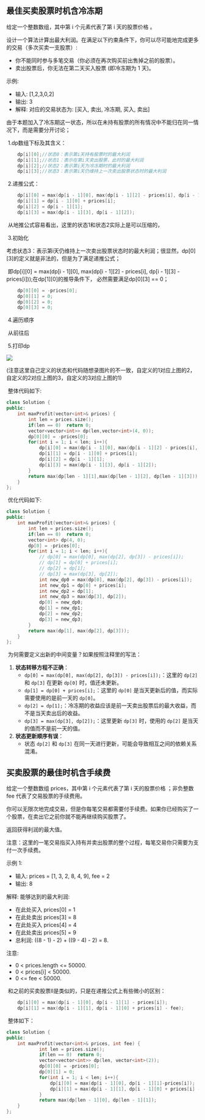 ## 最佳买卖股票时机含冷冻期

给定一个整数数组，其中第 i 个元素代表了第 i 天的股票价格 。

设计一个算法计算出最大利润。在满足以下约束条件下，你可以尽可能地完成更多的交易（多次买卖一支股票）:

- 你不能同时参与多笔交易（你必须在再次购买前出售掉之前的股票）。
- 卖出股票后，你无法在第二天买入股票 (即冷冻期为 1 天)。

示例:

- 输入: [1,2,3,0,2]
- 输出: 3
- 解释: 对应的交易状态为: [买入, 卖出, 冷冻期, 买入, 卖出]

​	由于本题加入了冷冻期这一状态，所以在未持有股票的所有情况中不能归在同一情况下，而是需要分开讨论；

​	1.dp数组下标及其含义：

```cpp
	dp[i][0];//状态0：表示第i天持有股票时的最大利润
	dp[i][1];//状态1：表示在第i天卖出股票，此时的最大利润
	dp[i][2];//状态2：表示第i天为冷冻期时的最大利润
	dp[i][3];//状态3：表示第i天仍维持上一次卖出股票状态时的最大利润
```

​	2.递推公式：

```cpp
	dp[i][0] = max(dp[i - 1][0], max(dp[i - 1][2] - prices[i], dp[i - 1][3] - prices[i]));
	dp[i][1] = dp[i - 1][0] + prices[i];
	dp[i][2] = dp[i - 1][1];
	dp[i][3] = max(dp[i - 1][3], dp[i - 1][2]);
```

​	从地推公式容易看出，这里的状态1和状态2实际上是可以压缩的，

​	3.初始化

​	考虑状态3：表示第i天仍维持上一次卖出股票状态时的最大利润；很显然，dp\[0][3]的定义就是非法的，但是为了满足递推公式；

​	即dp\[i][0] = max(dp\[i - 1][0], max(dp\[i - 1][2] - prices[i], dp\[i - 1][3] - prices[i]));在dp\[1][0]的推导条件下， 必然需要满足dp\[0][3] == 0；

```cpp
	dp[0][0] = -prices[0];
	dp[0][1] = 0;
	dp[0][2] = 0;
	dp[0][3] = 0;
```

​	4.遍历顺序

​	从前往后

​	5.打印dp

![](https://gitee.com/salinoia/image/raw/master/2021032317451040.png)

​	(注意这里自己定义的状态和代码随想录图片的不一致，自定义的1对应上图的2，自定义的2对应上图的3，自定义的3对应上图的1)

​	整体代码如下:

```cpp
class Solution {
public:
    int maxProfit(vector<int>& prices) {
        int len = prices.size();
        if(len == 0)  return 0;
        vector<vector<int>> dp(len,vector<int>(4, 0));
        dp[0][0] = -prices[0];
        for(int i = 1; i < len; i++){
            dp[i][0] = max(dp[i - 1][0], max(dp[i - 1][2] - prices[i], dp[i - 1][3] - prices[i]));
            dp[i][1] = dp[i - 1][0] + prices[i];
            dp[i][2] = dp[i - 1][1];
            dp[i][3] = max(dp[i - 1][3], dp[i - 1][2]);
        }
        return max(dp[len - 1][1],max(dp[len - 1][2], dp[len - 1][3]));
    }
};	
```

​	优化代码如下:

```cpp
class Solution {
public:
    int maxProfit(vector<int>& prices) {
        int len = prices.size();
        if(len == 0)  return 0;
        vector<int> dp(4, 0);
        dp[0] = -prices[0];
        for(int i = 1; i < len; i++){
            // dp[0] = max(dp[0], max(dp[2], dp[3]) - prices[i]);
            // dp[1] = dp[0] + prices[i];
            // dp[2] = dp[1];
            // dp[3] = max(dp[3], dp[2]);
            int new_dp0 = max(dp[0], max(dp[2], dp[3]) - prices[i]);
            int new_dp1 = dp[0] + prices[i];
            int new_dp2 = dp[1];
            int new_dp3 = max(dp[3], dp[2]);
            dp[0] = new_dp0;
            dp[1] = new_dp1;
            dp[2] = new_dp2;
            dp[3] = new_dp3;
        }
        return max(dp[1], max(dp[2], dp[3]));
    }
};
```

​	为何需要定义出新的中间变量？如果按照注释里的写法：

1. **状态转移方程不正确**：
   - `dp[0] = max(dp[0], max(dp[2], dp[3]) - prices[i]);`：这里的 `dp[2]` 和 `dp[3]` 在更新 `dp[0]` 时，值还未更新。
   - `dp[1] = dp[0] + prices[i];`：这里的 `dp[0]` 是当天更新后的值，而实际需要使用的是前一天的 `dp[0]`。
   - `dp[2] = dp[1];`：冷冻期的收益应该是前一天卖出股票后的最大收益，而不是当天卖出后的收益。
   - `dp[3] = max(dp[3], dp[2]);`：这里更新 `dp[3]` 时，使用的 `dp[2]` 是当天的值而不是前一天的值。
2. **状态更新顺序有误**：
   - 状态 `dp[2]` 和 `dp[3]` 在同一天进行更新，可能会导致相互之间的依赖关系混淆。

## 买卖股票的最佳时机含手续费

给定一个整数数组 prices，其中第 i 个元素代表了第 i 天的股票价格 ；非负整数 fee 代表了交易股票的手续费用。

你可以无限次地完成交易，但是你每笔交易都需要付手续费。如果你已经购买了一个股票，在卖出它之前你就不能再继续购买股票了。

返回获得利润的最大值。

注意：这里的一笔交易指买入持有并卖出股票的整个过程，每笔交易你只需要为支付一次手续费。

示例 1:

- 输入: prices = [1, 3, 2, 8, 4, 9], fee = 2
- 输出: 8

解释: 能够达到的最大利润:

- 在此处买入 prices[0] = 1
- 在此处卖出 prices[3] = 8
- 在此处买入 prices[4] = 4
- 在此处卖出 prices[5] = 9
- 总利润: ((8 - 1) - 2) + ((9 - 4) - 2) = 8.

注意:

- 0 < prices.length <= 50000.
- 0 < prices[i] < 50000.
- 0 <= fee < 50000.

​	和之前的买卖股票Ⅱ是类似的，只是在递推公式上有些微小的区别：

```c++
	dp[i][0] = max(dp[i - 1][0], dp[i - 1][1] - prices[i]);
	dp[i][1] = max(dp[i - 1][1], dp[i - 1][0] + prices[i] - fee);
```

​	整体如下：

```cpp
class Solution {
public:
    int maxProfit(vector<int>& prices, int fee) {
            int len = prices.size();
            if(len == 0)  return 0;
            vector<vector<int>> dp(len, vector<int>(2));
            dp[0][0] = -prices[0];
            dp[0][1] = 0;
            for(int i = 1; i < len; i++){
                dp[i][0] = max(dp[i - 1][0], dp[i - 1][1]-prices[i]);
                dp[i][1] = max(dp[i - 1][1], dp[i - 1][0] + prices[i] - fee);
            }
            return max(dp[len - 1][0], dp[len - 1][1]);
    }
};
```

